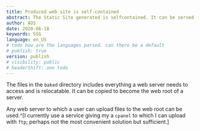 ```yaml
---
title: Produced web site is self-contained
abstract: The Static Site generated is selfcontained. It can be served by any web server.
author: AOS
date: 2020-06-18
keywords: SSG
language: en_US
# todo how are the languages parsed. can there be a default
# publish: true
version: publish
# visibility: public
# headerShift: one todo 
---
```



 
The files in the `baked` directory includes everything a web server needs to access and is relocatable. It can be copied to become the web root of a server.

Any web server to which a user can upload files to the web root can be used.^[I currently use a service giving my a `cpanel` to which I can upload with `ftp`; perhaps not the most convenient solution but sufficient.]

<!-- todo make the upload with ftp switch in daino -->
